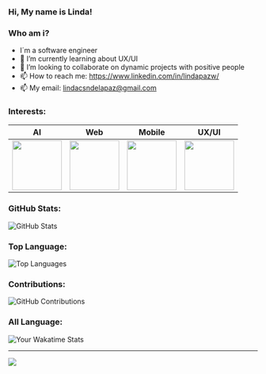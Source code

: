 ### Hi, My name is Linda! 
### Who am i? 

- I´m a software engineer
- 🌱 I’m currently learning about UX/UI
- 👯 I’m looking to collaborate on dynamic projects with positive people
- 📫 How to reach me: https://www.linkedin.com/in/lindapazw/
- 📫 My email: lindacsndelapaz@gmail.com
  
  
### Interests:
AI | Web  | Mobile  | UX/UI
--- | --- | --- |  --- | 
 <img src="https://github.com/Lindapazw/lindapazw/assets/88910652/6fd97101-d4a7-4e8a-ae19-1b1f233ec6eb" width="100" height="100" /> | <img src="https://github.com/Lindapazw/lindapazw/assets/88910652/f130603b-459f-4f9b-bcb7-ed0f61eed181" width="100" height="100" /> | <img src="https://github.com/Lindapazw/lindapazw/assets/88910652/e77861c9-ca7d-4afd-bb8b-ab343f3963cd" width="100" height="100" /> |  <img src="https://github.com/Lindapazw/lindapazw/assets/88910652/381d8b88-d958-4bdd-bdfa-7c11b1afb6c4" width="100" height="100" /> |

### GitHub Stats:
![GitHub Stats](https://github-readme-stats.vercel.app/api?username=lindapazw&bg_color=30,3778b2,1dd8fe&title_color=fff&text_color=fff&icon_color=fff&show_icons=true)

### Top Language:
![Top Languages](https://github-readme-stats.vercel.app/api/top-langs/?username=lindapazw&bg_color=30,3f8acb,1dd8fe&title_color=fff&text_color=fff)

### Contributions:
![GitHub Contributions](https://github-readme-streak-stats.herokuapp.com/?user=lindapazw&theme=onedark-duo&hide_border=false&background=30,3f8acb,1dd8fe&stroke=fff&ring=fff&fire=fff&currStreakNum=fff&sideNums=fff&currStreakLabel=fff&sideLabels=fff&dates=fff)

### All Language:
![Your Wakatime Stats](https://github-readme-stats.vercel.app/api/wakatime?username=Lindapazw&layout=compact)

---
[![](https://visitcount.itsvg.in/api?id=lindapazw&icon=0&color=5)](https://visitcount.itsvg.in)

